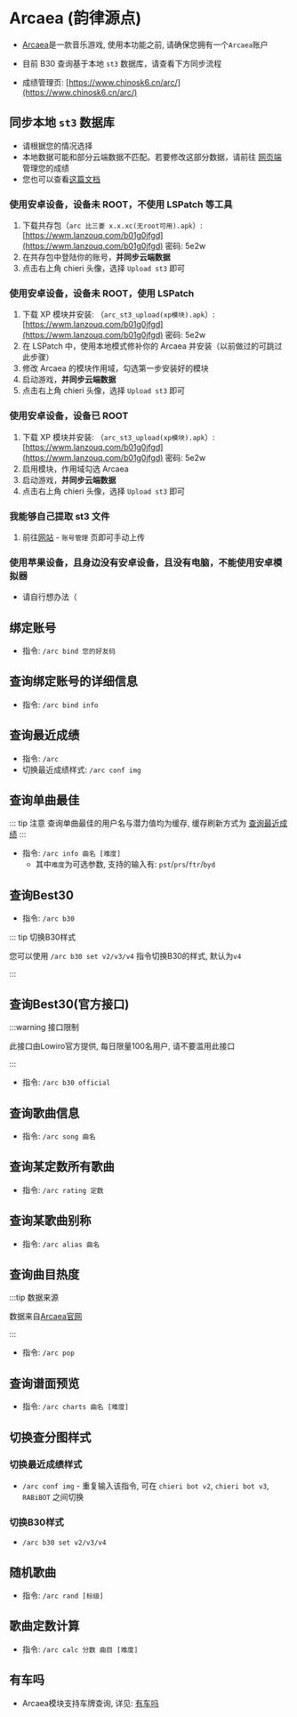# Arcaea (韵律源点)

- [Arcaea](https://arcaea.lowiro.com/)是一款音乐游戏, 使用本功能之前, 请确保您拥有一个`Arcaea`账户

- 目前 B30 查询基于本地 `st3` 数据库，请查看下方同步流程
- 成绩管理页: [https://www.chinosk6.cn/arc/](https://www.chinosk6.cn/arc/)



## 同步本地 `st3` 数据库

- 请根据您的情况选择
- 本地数据可能和部分云端数据不匹配。若要修改这部分数据，请前往 [网页端](https://www.chinosk6.cn/arc/) 管理您的成绩
- 您也可以查看[这篇文档](https://cong.reikohaku.fun/ab30.html)



### 使用安卓设备，设备未 ROOT，不使用 LSPatch 等工具

1. 下载共存包（`arc 比三菱 x.x.xc(无root可用).apk`）: [https://wwm.lanzouq.com/b01g0jfgd](https://wwm.lanzouq.com/b01g0jfgd) 密码: 5e2w
2. 在共存包中登陆你的账号，**并同步云端数据**
3. 点击右上角 chieri 头像，选择 `Upload st3` 即可



### 使用安卓设备，设备未 ROOT，使用 LSPatch

1. 下载 XP 模块并安装: （`arc_st3_upload(xp模块).apk`）: [https://wwm.lanzouq.com/b01g0jfgd](https://wwm.lanzouq.com/b01g0jfgd) 密码: 5e2w
2. 在 LSPatch 中，使用本地模式修补你的 Arcaea 并安装（以前做过的可跳过此步骤）
3. 修改 Arcaea 的模块作用域，勾选第一步安装好的模块
4. 启动游戏，**并同步云端数据**
5. 点击右上角 chieri 头像，选择 `Upload st3` 即可



### 使用安卓设备，设备已 ROOT

1. 下载 XP 模块并安装: （`arc_st3_upload(xp模块).apk`）: [https://wwm.lanzouq.com/b01g0jfgd](https://wwm.lanzouq.com/b01g0jfgd) 密码: 5e2w
2. 启用模块，作用域勾选 Arcaea
3. 启动游戏，**并同步云端数据**
4. 点击右上角 chieri 头像，选择 `Upload st3` 即可



### 我能够自己提取 st3 文件

1. 前往[网站](https://www.chinosk6.cn/arc/) - `账号管理` 页即可手动上传



### 使用苹果设备，且身边没有安卓设备，且没有电脑，不能使用安卓模拟器

- 请自行想办法（



## 绑定账号

- 指令: `/arc bind 您的好友码`



## 查询绑定账号的详细信息

- 指令: `/arc bind info`



## 查询最近成绩

- 指令: `/arc`
- 切换最近成绩样式: `/arc conf img`



## 查询单曲最佳

::: tip 注意
查询单曲最佳的用户名与潜力值均为缓存, 缓存刷新方式为 [查询最近成绩](#查询最近成绩)
:::


- 指令: `/arc info 曲名 [难度]`
  - 其中`难度`为可选参数, 支持的输入有: `pst`/`prs`/`ftr`/`byd`



## 查询Best30

- 指令: `/arc b30`

::: tip 切换B30样式

您可以使用 `/arc b30 set v2/v3/v4` 指令切换B30的样式, 默认为`v4`

:::



## 查询Best30(官方接口)

:::warning 接口限制

此接口由Lowiro官方提供, 每日限量100名用户, 请不要滥用此接口

:::

- 指令: `/arc b30 official`



## 查询歌曲信息

- 指令: `/arc song 曲名`



## 查询某定数所有歌曲

- 指令: `/arc rating 定数`



## 查询某歌曲别称

- 指令: `/arc alias 曲名`



## 查询曲目热度

:::tip 数据来源

数据来自[Arcaea官网](https://arcaea.lowiro.com/zh/song_ranking)

:::

- 指令: `/arc pop` 



## 查询谱面预览

- 指令: `/arc charts 曲名 [难度]`



## 切换查分图样式

### 切换最近成绩样式

- `/arc conf img` - 重复输入该指令, 可在 `chieri bot v2`, `chieri bot v3`, `RABiBOT` 之间切换

### 切换B30样式

- `/arc b30 set v2/v3/v4`



## 随机歌曲

- 指令: `/arc rand [标级]`



## 歌曲定数计算

- 指令: `/arc calc 分数 曲目 [难度]`



## 有车吗

- Arcaea模块支持车牌查询, 详见: [有车吗](/channel/ycm)
